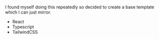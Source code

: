 I found myself doing this repeatedly so decided to create a base template which I can just mirror.

- React
- Typescript
- TailwindCSS
